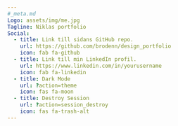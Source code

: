 ```yaml
---
#_meta.md
Logo: assets/img/me.jpg
Tagline: Niklas portfolio
Social:
  - title: Link till sidans GitHub repo.
    url: https://github.com/brodenn/design_portfolio
    icon: fab fa-github
  - title: Link till min LinkedIn profil.
    url: https://www.linkedin.com/in/yourusername
    icon: fab fa-linkedin
  - title: Dark Mode
    url: ?action=theme
    icon: fas fa-moon
  - title: Destroy Session
    url: ?action=session_destroy
    icon: fas fa-trash-alt    
---
```

